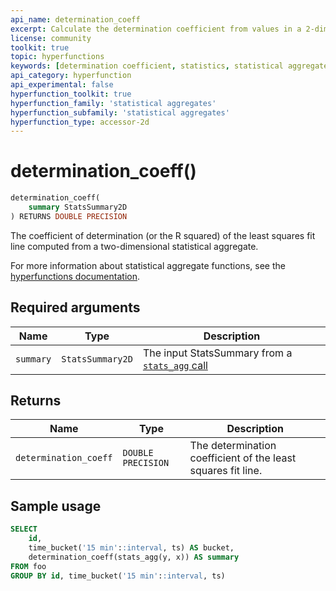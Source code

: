 ```yaml
---
api_name: determination_coeff
excerpt: Calculate the determination coefficient from values in a 2-dimensional statistical aggregate
license: community
toolkit: true
topic: hyperfunctions
keywords: [determination coefficient, statistics, statistical aggregate, hyperfunctions, toolkit]
api_category: hyperfunction
api_experimental: false
hyperfunction_toolkit: true
hyperfunction_family: 'statistical aggregates'
hyperfunction_subfamily: 'statistical aggregates'
hyperfunction_type: accessor-2d
---
```


# determination_coeff() <tag type="toolkit" content="Toolkit" />

```sql
determination_coeff(
    summary StatsSummary2D
) RETURNS DOUBLE PRECISION
```
The coefficient of determination (or the R squared) of the least squares fit line 
computed from a two-dimensional statistical aggregate. 

For more information about statistical aggregate functions, see the
[hyperfunctions documentation][hyperfunctions-stats-agg].

## Required arguments

|Name|Type|Description|
|-|-|-|
|`summary`|`StatsSummary2D`|The input StatsSummary from a [`stats_agg` call][stats-agg]|

## Returns

|Name|Type|Description|
|-|-|-|
|`determination_coeff`|`DOUBLE PRECISION`|The determination coefficient of the least squares fit line.|

## Sample usage

```sql
SELECT
    id,
    time_bucket('15 min'::interval, ts) AS bucket,
    determination_coeff(stats_agg(y, x)) AS summary
FROM foo
GROUP BY id, time_bucket('15 min'::interval, ts)
```


[hyperfunctions-stats-agg]: timescaledb/:currentVersion:/how-to-guides/hyperfunctions/stats-aggs/
[stats-agg]:/hyperfunctions/stats_aggs/stats_agg/
